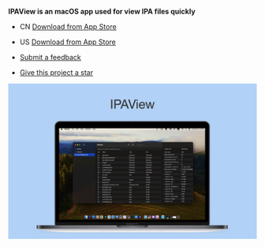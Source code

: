 **IPAView is an macOS app used for view IPA files quickly**

- CN [Download from App Store](https://apps.apple.com/cn/app/ipaview-for-dev/id6475201960)
- US [Download from App Store](https://apps.apple.com/us/app/ipaview-for-dev/id6475201960)

- [Submit a feedback](https://github.com/IPAView/IPAView/issues)
- [Give this project a star](https://github.com/IPAView/IPAView)

![screenshot](screenshot.jpg)
